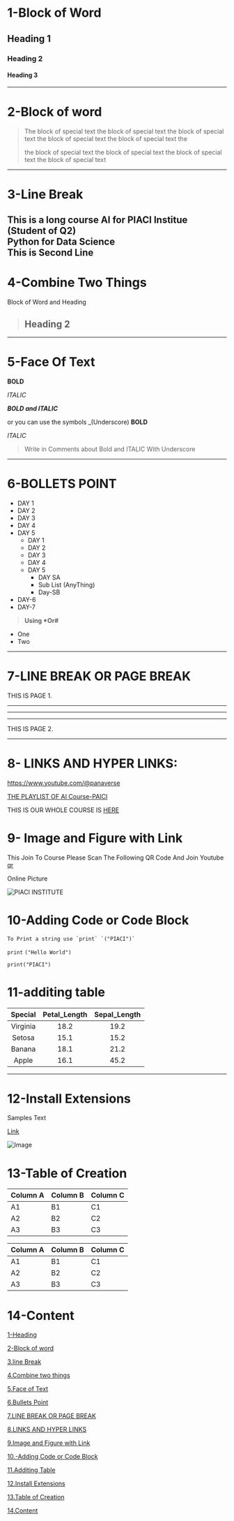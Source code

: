 # 1-Block of Word
## Heading 1
### Heading 2
#### Heading 3
---
# 2-Block of word 
> The block of special text the block of special text the block of special text the block of special text the block of special text the
>
> the block of special text the block of special text the block of special text the block of special text
---
# 3-Line Break
This is a long course AI for PIACI Institue (Student of Q2)\
Python for Data Science\
This is Second Line
---
# 4-Combine Two Things
Block of Word and Heading

>## Heading 2
---

# 5-Face Of Text
**BOLD**

*ITALIC*

***BOLD and ITALIC***

or you can use the symbols
_(Underscore)
__BOLD__

_ITALIC_

>Write in Comments about Bold and ITALIC
With Underscore

---
# 6-BOLLETS POINT

- DAY 1
- DAY 2
- DAY 3
- DAY 4
- DAY 5
   - DAY 1
   - DAY 2
   - DAY 3
   - DAY 4
   - DAY 5
     - DAY SA
      - Sub List (AnyThing)
      - Day-SB
- DAY-6 
- DAY-7
> __Using *Or#__

* One
* Two


---
# 7-LINE BREAK OR PAGE BREAK

THIS IS PAGE 1.

---
___

***

THIS IS PAGE 2.

---
# 8- LINKS AND HYPER LINKS: 
<https://www.youtube.com/@panaverse>


[THE PLAYLIST OF AI Course-PAICI](https://www.youtube.com/watch?v=PGHey9ep7PA&t=47s)


[PIACI]:https://github.com/panaversity

THIS IS OUR WHOLE COURSE IS [HERE][PIACI] 

# 9- Image and Figure with Link

This Join To Course Please Scan The Following QR Code And Join Youtube
[qr](qr.png)


Online Picture

![PIACI INSTITUTE](https://www.instagram.com/piaicofficial/p/C4_CySYs-H2/)

# 10-Adding Code or Code Block

```
To Print a string use `print` `("PIACI")`
```

`print` `("Hello World")`

```
print("PIACI")
```

# 11-additing table

|Special | Petal_Length | Sepal_Length| 
| :-------: | :--------: | :--------: | 
| Virginia |   18.2       | 19.2
| Setosa   |   15.1       | 15.2
| Banana   |   18.1       | 21.2
| Apple    |   16.1       | 45.2

---

# 12-Install Extensions

Samples Text

[Link](https://github.com/panaversity)

![Image](qr.png)


# 13-Table of Creation

Column A | Column B | Column C
---------|----------|---------
 A1 | B1 | C1
 A2 | B2 | C2
 A3 | B3 | C3



Column A | Column B | Column C
---------|----------|---------
 A1 | B1 | C1
 A2 | B2 | C2
 A3 | B3 | C3


# 14-Content
[1-Heading](#heading-1)

[2-Block of word](#2-block-of-word)

[3.line Break](#3-line-break)

[4.Combine two things](#4-combine-two-things)

[5.Face of Text](#5-face-of-text)

[6.Bullets Point](#6-bollets-point)

[7.LINE BREAK OR PAGE BREAK](#7-line-break-or-page-break)

[8.LINKS AND HYPER LINKS](#8--links-and-hyper-links)

[9.Image and Figure with Link](#9--image-and-figure-with-link)

[10.-Adding Code or Code Block](#10-adding-code-or-code-block)

[11.Additing Table](#11-additing-table)

[12.Install Extensions](#12-install-extensions)

[13.Table of Creation](#13-table-of-creation)

[14.Content](#14-content)


